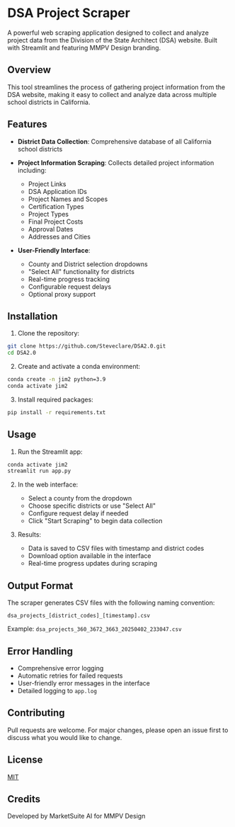 # DSA Project Scraper

A powerful web scraping application designed to collect and analyze project data from the Division of the State Architect (DSA) website. Built with Streamlit and featuring MMPV Design branding.

## Overview

This tool streamlines the process of gathering project information from the DSA website, making it easy to collect and analyze data across multiple school districts in California.

## Features

- **District Data Collection**: Comprehensive database of all California school districts
- **Project Information Scraping**: Collects detailed project information including:
  - Project Links
  - DSA Application IDs
  - Project Names and Scopes
  - Certification Types
  - Project Types
  - Final Project Costs
  - Approval Dates
  - Addresses and Cities

- **User-Friendly Interface**:
  - County and District selection dropdowns
  - "Select All" functionality for districts
  - Real-time progress tracking
  - Configurable request delays
  - Optional proxy support

## Installation

1. Clone the repository:
```bash
git clone https://github.com/Steveclare/DSA2.0.git
cd DSA2.0
```

2. Create and activate a conda environment:
```bash
conda create -n jim2 python=3.9
conda activate jim2
```

3. Install required packages:
```bash
pip install -r requirements.txt
```

## Usage

1. Run the Streamlit app:
```bash
conda activate jim2
streamlit run app.py
```

2. In the web interface:
   - Select a county from the dropdown
   - Choose specific districts or use "Select All"
   - Configure request delay if needed
   - Click "Start Scraping" to begin data collection

3. Results:
   - Data is saved to CSV files with timestamp and district codes
   - Download option available in the interface
   - Real-time progress updates during scraping

## Output Format

The scraper generates CSV files with the following naming convention:
```
dsa_projects_[district_codes]_[timestamp].csv
```

Example: `dsa_projects_360_3672_3663_20250402_233047.csv`

## Error Handling

- Comprehensive error logging
- Automatic retries for failed requests
- User-friendly error messages in the interface
- Detailed logging to `app.log`

## Contributing

Pull requests are welcome. For major changes, please open an issue first to discuss what you would like to change.

## License

[MIT](LICENSE)

## Credits

Developed by MarketSuite AI for MMPV Design 
